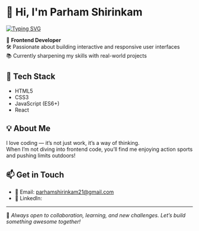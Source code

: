 # 👋 Hi, I'm Parham Shirinkam
[![Typing SVG](https://readme-typing-svg.demolab.com/?lines=Hey+there;I'm+Parham&color=AB11ED&)](https://git.io/typing-svg)

🎯 **Frontend Developer**  
🛠️ Passionate about building interactive and responsive user interfaces  
📚 Currently sharpening my skills with real-world projects

## 🧰 Tech Stack
- HTML5
- CSS3
- JavaScript (ES6+)
- React


## 💡 About Me
I love coding — it’s not just work, it’s a way of thinking.  
When I’m not diving into frontend code, you’ll find me enjoying action sports and pushing limits outdoors!

## 📫 Get in Touch
- 📧 Email: [parhamshirinkam21@gmail.com](mailto:parhamshirinkam21@gmail.com)
- 💼 LinkedIn:

---

💬 *Always open to collaboration, learning, and new challenges. Let’s build something awesome together!*
